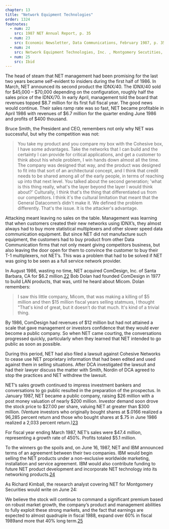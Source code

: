 ```yaml
---
chapter: 13
title: "Network Equipment Technologies"
order: 1324
footnotes:
  - num: 22
    src: 1987 NET Annual Report, p. 35
  - num: 23
    src: Economic Newsletter, Data Communications, February 1987, p. 35
  - num: 24
    src: Network Equipment Technologies, Inc. , Montgomery Secutities, June 24, 1987, p. 10
  - num: 25
    src: Ibid
---
```


The head of steam that NET management had been promising for the last two years became self-evident to insiders during the first half of 1986. In March, NET announced its second product the IDNX/40. The IDNX/40 sold for $45,000 – $70,000 depending on the configuration, roughly half the sales price of the IDNX/70. In early April, management told the board that revenues topped $8.7 million for its first full fiscal year. The good news would continue. Their sales ramp rate was so fast, NET became profitable in April 1986 with revenues of $6.7 million for the quarter ending June 1986 and profits of $400 thousand.

Bruce Smith, the President and CEO, remembers not only why NET was successful, but why the competition was not:

>You take my product and you compare my box with the Cohesive box, I have some advantages. Take the networks that I can build and the certainty I can provide for critical applications, and get a customer to think about his whole problem, I win hands down almost all the time. The company was designed that way, and the product was designed to fit into that sort of an architectural concept, and I think that credit needs to be shared among all of the early people, in terms of reaching up into that next level. You talked about the second generation;  'what is this thing really, what's the layer beyond the layer I would think about?' Culturally, I think that's the thing that differentiated us from our competitors. I think it's the cultural limitation that meant that the General Datacomm’s didn't make it. We defined the problem differently. That's the issue. It is the attacker's advantage.

Attacking meant leaving no sales on the table. Management was learning that when customers created their new networks using IDNX’s, they almost always had to buy more statistical multiplexers and other slower speed data communication equipment. But since NET did not manufacture such equipment, the customers had to buy product from other Data Communication firms that not only meant giving competitors business, but also leaving the door open for them to convince the customer to buy their T-1 multiplexers, not NET’s. This was a problem that had to be solved if NET was going to be seen as a full service network provider.

In August 1986, wasting no time, NET acquired ComDesign, Inc. of Santa Barbara, CA for $6.2 million.<a name="fnloc22" href="#fn22">22</a>   Bob Dolan had founded ComDesign in 1977 to build LAN products, that was, until he heard about Micom. Dolan remembers:

>I saw this little company, Micom, that was making a killing of $5 million and then $15 million fiscal years selling statmuxs, I thought "That's kind of great, but it doesn’t do that much. It's kind of a trivial thing.

By 1986, ComDesign had revenues of $12 million but had not attained a scale that gave management or investors confidence that they would ever become a public company. So when NET came courting, the conversations progressed quickly, particularly when they learned that NET intended to go public as soon as possible.

During this period, NET had also filed a lawsuit against Cohesive Networks to cease use NET proprietary information that had been edited and used against them in selling situations. After DCA investigated the lawsuit and had their lawyer discuss the matter with Smith, Nordin of DCA agreed to stop the practices and NET withdrew the lawsuit.

NET’s sales growth continued to impress investment bankers and conversations to go public resulted in the preparation of the prospectus. In January 1987, NET became a public company, raising $26 million with a post money valuation of nearly $200 million. Investor demand soon drove the stock price to $27.00 per share, valuing NET at greater than $300 million. (Venture investors who originally bought shares at $.0166 realized a 96,285 percent return and those who bought shares at $.75 in June 1986 realized a 2,033 percent return.)<a name="fnloc23" href="#fn23">23</a>

For fiscal year ending March 1987, NET’s sales were $47.4 million, representing a growth rate of 450%. Profits totaled $5.1 million.

To the winners go the spoils and, on June 16, 1987, NET and IBM announced terms of an agreement between their two companies. IBM would begin selling the NET products under a non-exclusive worldwide marketing, installation and service agreement. IBM would also contribute funding to future NET product development and incorporate NET technology into its networking products.<a name="fnloc24" href="#fn24">24</a>

As Richard Kimball, the research analyst covering NET for Montgomery Securities would write on June 24:

We believe the stock will continue to command a significant premium based on robust market growth, the company’s product and management abilities to fully exploit these strong markets, and the fact that earnings are expected to almost quadruple in fiscal 1988, expand over 60% in fiscal 1989and more that 40% long term.<a name="fnloc25" href="#fn25">25</a>
